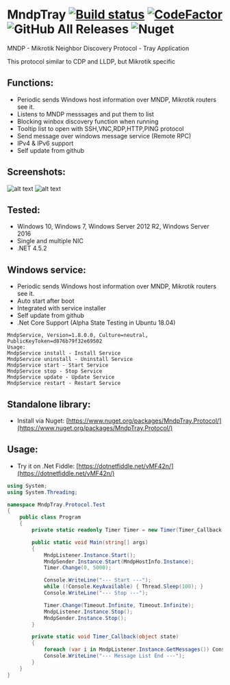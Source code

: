 # MndpTray [![Build status](https://ci.appveyor.com/api/projects/status/decjg2rq0hwn77rq?svg=true)](https://ci.appveyor.com/project/xmegz/mndptray) [![CodeFactor](https://www.codefactor.io/repository/github/xmegz/mndptray/badge)](https://www.codefactor.io/repository/github/xmegz/mndptray) ![GitHub All Releases](https://img.shields.io/github/downloads/xmegz/MndpTray/total) ![Nuget](https://img.shields.io/nuget/v/MndpTray.Protocol)

MNDP - Mikrotik Neighbor Discovery Protocol - Tray Application

This protocol similar to CDP and LLDP, but Mikrotik specific

## Functions:
* Periodic sends Windows host information over MNDP, Mikrotik routers see it.
* Listens to MNDP messsages and put them to list
* Blocking winbox discovery function when running
* Tooltip list to open with SSH,VNC,RDP,HTTP,PING protocol
* Send message over windows message service (Remote RPC)
* IPv4 & IPv6 support
* Self update from github

## Screenshots:
![alt text](https://raw.githubusercontent.com/xmegz/MndpTray/master/MndpTray/MndpTray/Images/screenshot6.png)
![alt text](https://raw.githubusercontent.com/xmegz/MndpTray/master/MndpTray/MndpTray/Images/screenshot5.png)

## Tested:
* Windows 10, Windows 7, Windows Server 2012 R2, Windows Server 2016
* Single and multiple NIC
* .NET 4.5.2

## Windows service:
* Periodic sends Windows host information over MNDP, Mikrotik routers see it.
* Auto start after boot
* Integrated with service installer
* Self update from github
* .Net Core Support (Alpha State Testing in Ubuntu 18.04)
```
MndpService, Version=1.8.0.0, Culture=neutral, PublicKeyToken=d876b79f32e69502
Usage:
MndpService install - Install Service
MndpService uninstall - Uninstall Service
MndpService start - Start Service
MndpService stop - Stop Service
MndpService update - Update Service
MndpService restart - Restart Service
```

## Standalone library:
* Install via Nuget: [https://www.nuget.org/packages/MndpTray.Protocol/](https://www.nuget.org/packages/MndpTray.Protocol/)

## Usage: 
* Try it on .Net Fiddle: [https://dotnetfiddle.net/vMF42n/](https://dotnetfiddle.net/vMF42n/)
```C#
using System;
using System.Threading;

namespace MndpTray.Protocol.Test
{
    public class Program
    {
        private static readonly Timer Timer = new Timer(Timer_Callback, null, Timeout.Infinite, Timeout.Infinite);

        public static void Main(string[] args)
        {
            MndpListener.Instance.Start();
            MndpSender.Instance.Start(MndpHostInfo.Instance);
            Timer.Change(0, 5000);

            Console.WriteLine("--- Start ---");
            while (!Console.KeyAvailable) { Thread.Sleep(100); }
            Console.WriteLine("--- Stop ---");

            Timer.Change(Timeout.Infinite, Timeout.Infinite);
            MndpListener.Instance.Stop();
            MndpSender.Instance.Stop();
        }

        private static void Timer_Callback(object state)
        {
            foreach (var i in MndpListener.Instance.GetMessages()) Console.WriteLine(i.Value.ToString());
            Console.WriteLine("--- Message List End ---");
        }
    }
}
```
